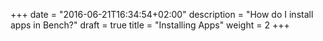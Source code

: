 +++
date = "2016-06-21T16:34:54+02:00"
description = "How do I install apps in Bench?"
draft = true
title = "Installing Apps"
weight = 2
+++

